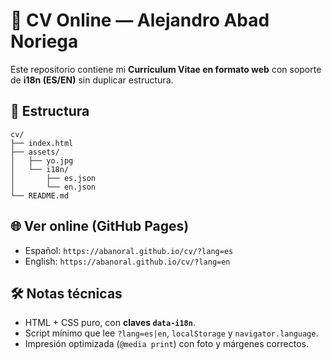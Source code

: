 # 💼 CV Online — Alejandro Abad Noriega

Este repositorio contiene mi **Currículum Vitae en formato web** con soporte de **i18n (ES/EN)** sin duplicar estructura.

## 📂 Estructura
```
cv/
├── index.html
├── assets/
│   ├── yo.jpg
│   └── i18n/
│       ├── es.json
│       └── en.json
└── README.md
```

## 🌐 Ver online (GitHub Pages)
- Español: `https://abanoral.github.io/cv/?lang=es`
- English: `https://abanoral.github.io/cv/?lang=en`

## 🛠️ Notas técnicas
- HTML + CSS puro, con **claves `data-i18n`**.
- Script mínimo que lee `?lang=es|en`, `localStorage` y `navigator.language`.
- Impresión optimizada (`@media print`) con foto y márgenes correctos.